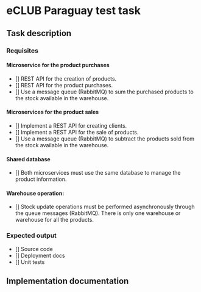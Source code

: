 # eCLUB Paraguay test task

## Task description
### Requisites
#### Microservice for the product purchases
- [] REST API for the creation of products.
- [] REST API for the product purchases.
- [] Use a message queue (RabbitMQ) to sum the purchased products to the stock available in the warehouse.
#### Microservices for the product sales
- [] Implement a REST API for creating clients.
- [] Implement a REST API for the sale of products.
- [] Use a message queue (RabbitMQ) to subtract the products sold from the stock available in the warehouse.
#### Shared database
- [] Both microservices must use the same database to manage the product information.
#### Warehouse operation:
- [] Stock update operations must be performed asynchronously through the queue messages (RabbitMQ). 
There is only one warehouse or warehouse for all the products. 

### Expected output
- [] Source code
- [] Deployment docs
- [] Unit tests

## Implementation documentation
[//]: # (TODO: write documentation after implementing)